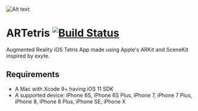 ![Alt text](https://github.com/mita4829/ARTetris/blob/master/Header.jpg "ARTetris Logo")
# ARTetris [![Build Status](https://travis-ci.org/mita4829/ARTetris.svg?branch=master)](https://travis-ci.org/mita4829/ARTetris)

Augmented Reality iOS Tetris App made using Apple's ARKit and SceneKit inspired by exyte. 

## Requirements ##
<ul>
<li>A Mac with Xcode 9+ having iOS 11 SDK</li>
<li>A supported device: iPhone 6S, iPhone 6S Plus, iPhone 7, iPhone 7 Plus, iPhone 8, iPhone 8 Plus, iPhone SE, iPhone X</li>
</ul>
